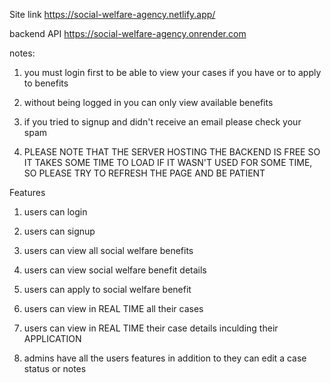 Site link https://social-welfare-agency.netlify.app/

backend API https://social-welfare-agency.onrender.com

notes:

1. you must login first to be able to view your cases if you have or to apply to benefits
2. without being logged in you can only view available benefits
3. if you tried to signup and didn't receive an email please check your spam

4. PLEASE NOTE THAT THE SERVER HOSTING THE BACKEND IS FREE SO IT TAKES SOME TIME TO LOAD IF IT WASN'T USED FOR SOME TIME, SO PLEASE TRY TO REFRESH THE PAGE AND BE PATIENT

Features

1. users can login
2. users can signup
3. users can view all social welfare benefits
4. users can view social welfare benefit details
5. users can apply to social welfare benefit

6. users can view in REAL TIME all their cases
7. users can view in REAL TIME their case details inculding their APPLICATION

8. admins have all the users features in addition to they can edit a case status or notes
